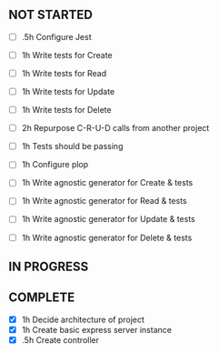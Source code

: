 ## NOT STARTED

- [ ] .5h Configure Jest
- [ ] 1h Write tests for Create
- [ ] 1h Write tests for Read
- [ ] 1h Write tests for Update
- [ ] 1h Write tests for Delete
- [ ] 2h Repurpose C-R-U-D calls from another project
- [ ] 1h Tests should be passing

- [ ] 1h Configure plop
- [ ] 1h Write agnostic generator for Create & tests
- [ ] 1h Write agnostic generator for Read & tests
- [ ] 1h Write agnostic generator for Update & tests
- [ ] 1h Write agnostic generator for Delete & tests

## IN PROGRESS

## COMPLETE

- [x] 1h Decide architecture of project
- [x] 1h Create basic express server instance
- [x] .5h Create controller
